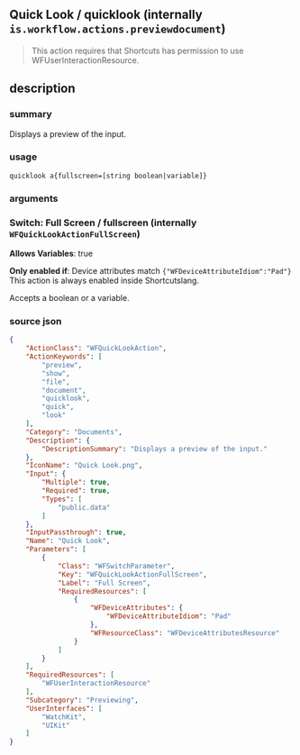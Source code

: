 
## Quick Look / quicklook (internally `is.workflow.actions.previewdocument`)


> This action requires that Shortcuts has permission to use WFUserInteractionResource.


## description
### summary
Displays a preview of the input.


### usage
`quicklook a{fullscreen=[string boolean|variable]}`

### arguments
### Switch: Full Screen / fullscreen (internally `WFQuickLookActionFullScreen`)
**Allows Variables**: true

**Only enabled if**: Device attributes match `{"WFDeviceAttributeIdiom":"Pad"}` This action is always enabled inside Shortcutslang.

Accepts a boolean
or a variable.

### source json

```json
{
	"ActionClass": "WFQuickLookAction",
	"ActionKeywords": [
		"preview",
		"show",
		"file",
		"document",
		"quicklook",
		"quick",
		"look"
	],
	"Category": "Documents",
	"Description": {
		"DescriptionSummary": "Displays a preview of the input."
	},
	"IconName": "Quick Look.png",
	"Input": {
		"Multiple": true,
		"Required": true,
		"Types": [
			"public.data"
		]
	},
	"InputPassthrough": true,
	"Name": "Quick Look",
	"Parameters": [
		{
			"Class": "WFSwitchParameter",
			"Key": "WFQuickLookActionFullScreen",
			"Label": "Full Screen",
			"RequiredResources": [
				{
					"WFDeviceAttributes": {
						"WFDeviceAttributeIdiom": "Pad"
					},
					"WFResourceClass": "WFDeviceAttributesResource"
				}
			]
		}
	],
	"RequiredResources": [
		"WFUserInteractionResource"
	],
	"Subcategory": "Previewing",
	"UserInterfaces": [
		"WatchKit",
		"UIKit"
	]
}
```
